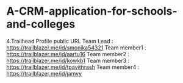 # A-CRM-application-for-schools-and-colleges
4.Trailhead Profile public URL
Team Lead : https://trailblazer.me/id/smonika54321
Team member1 : https://trailblazer.me/id/aartu16
Team member2 : https://trailblazer.me/id/kowkb1
Team member3 : https://trailblazer.me/id/tpavithrash
Team member4 : https://trailblazer.me/id/jamvy
